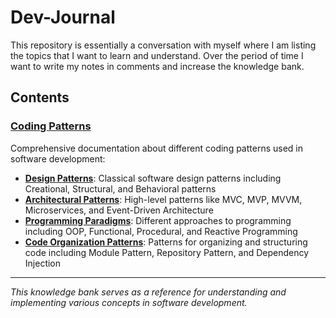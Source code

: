 # Dev-Journal
This repository is essentially a conversation with myself where I am listing the topics that I want to learn and understand. Over the period of time I want to write my notes in comments and increase the knowledge bank.

## Contents

### [Coding Patterns](./coding-patterns/)
Comprehensive documentation about different coding patterns used in software development:

- **[Design Patterns](./coding-patterns/design-patterns/)**: Classical software design patterns including Creational, Structural, and Behavioral patterns
- **[Architectural Patterns](./coding-patterns/architectural-patterns/)**: High-level patterns like MVC, MVP, MVVM, Microservices, and Event-Driven Architecture
- **[Programming Paradigms](./coding-patterns/programming-paradigms/)**: Different approaches to programming including OOP, Functional, Procedural, and Reactive Programming
- **[Code Organization Patterns](./coding-patterns/code-organization/)**: Patterns for organizing and structuring code including Module Pattern, Repository Pattern, and Dependency Injection

---

*This knowledge bank serves as a reference for understanding and implementing various concepts in software development.*
